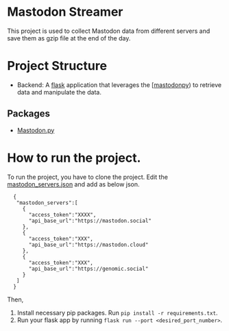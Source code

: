 # Mastodon Streamer
This project is used to collect Mastodon data from different servers and save them as gzip file at the end of the day.


# Project Structure
- Backend: A [flask](https://flask.palletsprojects.com/en/2.3.x/) application that leverages the [[mastodonpy](https://mastodonpy.readthedocs.io/en/stable/index.html)) to retrieve data and manipulate the data.


## Packages
- [Mastodon.py](https://mastodonpy.readthedocs.io/en/stable/index.html)


# How to run the project.
To run the project, you have to clone the project.
Edit the [mastodon_servers.json](https://github.com/osome-iu/OSoMeMastodonStreamer/blob/main/library/mastodon_servers.json)  and add as below json.

```
  {
   "mastodon_servers":[
     {
       "access_token":"XXXX",
       "api_base_url":"https://mastodon.social"
     },
     {
       "access_token":"XXX",
       "api_base_url":"https://mastodon.cloud"
     },
     {
       "access_token":"XXX",
       "api_base_url":"https://genomic.social"
     }  
   ]
  }
```

Then,
  1. Install necessary pip packages. Run `pip install -r requirements.txt`.
  2. Run your flask app by running `flask run --port <desired_port_number>`.

